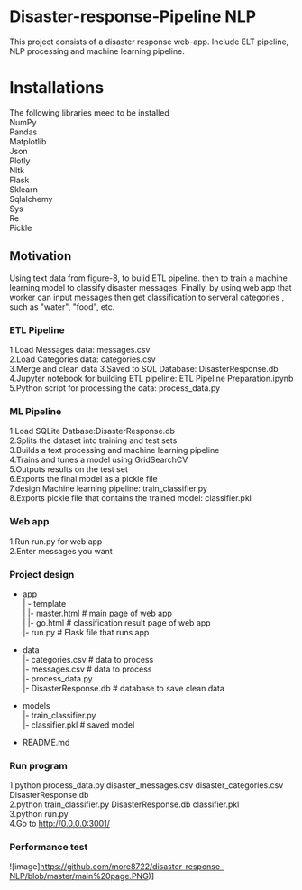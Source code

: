 # Disaster-response-Pipeline NLP
This project consists of a disaster response web-app. Include ELT pipeline, NLP processing and machine learning pipeline. 
# Installations 
 The following libraries meed to be installed  
NumPy                        
Pandas                            
Matplotlib                                   
Json                     
Plotly                                                                                                            
Nltk                             
Flask                     
Sklearn                     
Sqlalchemy                                
Sys                           
Re                         
Pickle                                  
## Motivation
 Using text data from figure-8, to bulid ETL pipeline. then to train a machine learning model to classify disaster messages. Finally, by using web app that worker can input messages then get classification to serveral categories , such as "water", "food", etc.  
  
### ETL Pipeline       
1.Load Messages data: messages.csv      
2.Load Categories data: categories.csv   
3.Merge and clean data
3.Saved to SQL Database: DisasterResponse.db      
4.Jupyter notebook for building ETL pipeline: ETL Pipeline Preparation.ipynb     
5.Python script for processing the data: process_data.py         


### ML Pipeline
1.Load SQLite Datbase:DisasterResponse.db        
2.Splits the dataset into training and test sets               
3.Builds a text processing and machine learning pipeline               
4.Trains and tunes a model using GridSearchCV                     
5.Outputs results on the test set                          
6.Exports the final model as a pickle file                               
7.design Machine learning pipeline: train_classifier.py                                               
8.Exports pickle file that contains the trained model: classifier.pkl                                                 

### Web app                                     
1.Run run.py for web app            
2.Enter messages you want                               

### Project design                  
- app              
| - template                       
| |- master.html # main page of web app                        
| |- go.html  # classification result page of web app                     
|- run.py  # Flask file that runs app                          

- data                               
|- categories.csv  # data to process                    
|- messages.csv  # data to process                                
|- process_data.py                                
|- DisasterResponse.db   # database to save clean data                                    

- models                      
|- train_classifier.py                
|- classifier.pkl  # saved model                           
                  
- README.md                             

### Run program                          
1.python process_data.py disaster_messages.csv disaster_categories.csv DisasterResponse.db                         
2.python train_classifier.py DisasterResponse.db classifier.pkl                               
3.python run.py                          
4.Go to http://0.0.0.0:3001/ 

### Performance test       

![image]https://github.com/more8722/disaster-response-NLP/blob/master/main%20page.PNG)]           

